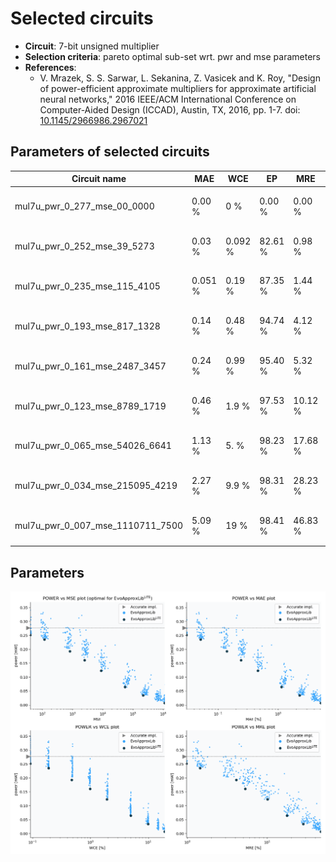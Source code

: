 
Selected circuits
===================
 - **Circuit**: 7-bit unsigned multiplier
 - **Selection criteria**: pareto optimal sub-set wrt. pwr and mse parameters
 - **References**: 
   - V. Mrazek, S. S. Sarwar, L. Sekanina, Z. Vasicek and K. Roy, "Design of power-efficient approximate multipliers for approximate artificial neural networks," 2016 IEEE/ACM International Conference on Computer-Aided Design (ICCAD), Austin, TX, 2016, pp. 1-7. doi: [10.1145/2966986.2967021](https://dx.doi.org/10.1145/2966986.2967021)


Parameters of selected circuits
----------------------------

| Circuit name | MAE | WCE | EP | MRE | MSE | Download |
| --- |  --- | --- | --- | --- | --- | --- | 
| mul7u_pwr_0_277_mse_00_0000 | 0.00 % | 0 % | 0.00 % | 0.00 % | 0 |  [[Verilog<sub>generic</sub>](mul7u_pwr_0_277_mse_00_0000_gen.v)] [[Verilog<sub>PDK45</sub>](mul7u_pwr_0_277_mse_00_0000_pdk45.v)]  [[C](mul7u_pwr_0_277_mse_00_0000.c)] |
| mul7u_pwr_0_252_mse_39_5273 | 0.03 % | 0.092 % | 82.61 % | 0.98 % | 40 |  [[Verilog<sub>generic</sub>](mul7u_pwr_0_252_mse_39_5273_gen.v)] [[Verilog<sub>PDK45</sub>](mul7u_pwr_0_252_mse_39_5273_pdk45.v)]  [[C](mul7u_pwr_0_252_mse_39_5273.c)] |
| mul7u_pwr_0_235_mse_115_4105 | 0.051 % | 0.19 % | 87.35 % | 1.44 % | 115 |  [[Verilog<sub>generic</sub>](mul7u_pwr_0_235_mse_115_4105_gen.v)] [[Verilog<sub>PDK45</sub>](mul7u_pwr_0_235_mse_115_4105_pdk45.v)]  [[C](mul7u_pwr_0_235_mse_115_4105.c)] |
| mul7u_pwr_0_193_mse_817_1328 | 0.14 % | 0.48 % | 94.74 % | 4.12 % | 817 |  [[Verilog<sub>generic</sub>](mul7u_pwr_0_193_mse_817_1328_gen.v)] [[Verilog<sub>PDK45</sub>](mul7u_pwr_0_193_mse_817_1328_pdk45.v)]  [[C](mul7u_pwr_0_193_mse_817_1328.c)] |
| mul7u_pwr_0_161_mse_2487_3457 | 0.24 % | 0.99 % | 95.40 % | 5.32 % | 2487 |  [[Verilog<sub>generic</sub>](mul7u_pwr_0_161_mse_2487_3457_gen.v)] [[Verilog<sub>PDK45</sub>](mul7u_pwr_0_161_mse_2487_3457_pdk45.v)]  [[C](mul7u_pwr_0_161_mse_2487_3457.c)] |
| mul7u_pwr_0_123_mse_8789_1719 | 0.46 % | 1.9 % | 97.53 % | 10.12 % | 8789 |  [[Verilog<sub>generic</sub>](mul7u_pwr_0_123_mse_8789_1719_gen.v)] [[Verilog<sub>PDK45</sub>](mul7u_pwr_0_123_mse_8789_1719_pdk45.v)]  [[C](mul7u_pwr_0_123_mse_8789_1719.c)] |
| mul7u_pwr_0_065_mse_54026_6641 | 1.13 % | 5. % | 98.23 % | 17.68 % | 54027 |  [[Verilog<sub>generic</sub>](mul7u_pwr_0_065_mse_54026_6641_gen.v)] [[Verilog<sub>PDK45</sub>](mul7u_pwr_0_065_mse_54026_6641_pdk45.v)]  [[C](mul7u_pwr_0_065_mse_54026_6641.c)] |
| mul7u_pwr_0_034_mse_215095_4219 | 2.27 % | 9.9 % | 98.31 % | 28.23 % | 215095 |  [[Verilog<sub>generic</sub>](mul7u_pwr_0_034_mse_215095_4219_gen.v)] [[Verilog<sub>PDK45</sub>](mul7u_pwr_0_034_mse_215095_4219_pdk45.v)]  [[C](mul7u_pwr_0_034_mse_215095_4219.c)] |
| mul7u_pwr_0_007_mse_1110711_7500 | 5.09 % | 19 % | 98.41 % | 46.83 % | 1110712 |  [[Verilog<sub>generic</sub>](mul7u_pwr_0_007_mse_1110711_7500_gen.v)] [[Verilog<sub>PDK45</sub>](mul7u_pwr_0_007_mse_1110711_7500_pdk45.v)]  [[C](mul7u_pwr_0_007_mse_1110711_7500.c)] |
    
Parameters
--------------
![Parameters figure](fig.png)
             